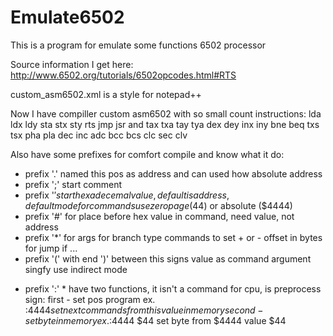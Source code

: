 # Emulate6502
This is a program for  emulate some functions 6502 processor

Source information I get here: http://www.6502.org/tutorials/6502opcodes.html#RTS

custom_asm6502.xml is a style for notepad++

Now I have compiller custom asm6502 with so small count instructions: 
lda ldx ldy sta stx sty rts jmp jsr and 
tax txa tay tya dex dey inx iny bne beq 
txs tsx pha pla dec inc adc bcc bcs clc 
sec clv 

Also have some prefixes for comfort compile and know what it do:

- prefix '.' named this pos as address and can used how absolute address
- prefix ';' start comment
- prefix '$' start hexadecemal value, default is address, default mode for commands use zero page ($44) or absolute ($4444)
- prefix '#' for place before hex value in command, need value, not address
- prefix '\*' for args for branch type commands to set \+ or \- offset in bytes for jump if ...
- prefix '(' with end ')' between this signs value as command argument singfy use indirect mode
* prefix ':' *
have two functions, it isn't a command for cpu, is preprocess sign: 
first - set pos program ex. :$4444 set next commands from this value in memory 
second - set byte in memory ex. :$4444 $44 set byte from $4444 value $44 
